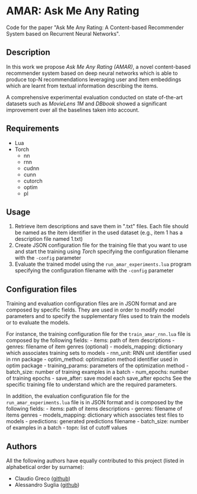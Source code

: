 # AMAR: Ask Me Any Rating

Code for the paper "Ask Me Any Rating: A Content-based Recommender System based on Recurrent Neural Networks".

## Description
In this work we propose *Ask Me Any Rating (AMAR)*, a novel content-based recommender system based on deep neural networks which is able to produce top-N recommendations leveraging user and item embeddings which are learnt from textual information describing the items. 

A comprehensive experimental evaluation conducted on state of-the-art datasets such as *MovieLens 1M* and *DBbook* showed a significant improvement over all the baselines taken into account.

## Requirements

- Lua
- Torch
  - nn
  - rnn
  - cudnn
  - cunn
  - cutorch
  - optim
  - pl

## Usage

1. Retrieve item descriptions and save them in ".txt" files. Each file should be named as the item identifier in the used dataset (e.g., item 1 has a description file named 1.txt)
2. Create JSON configuration file for the training file that you want to use and start the training using *Torch* specifying the configuration filename with the `-config` parameter
3. Evaluate the trained model using the `run_amar_experiments.lua` program specifying the configuration filename with the `-config` parameter

## Configuration files
Training and evaluation configuration files are in JSON format and are composed by specific fields. They are used in order to modify model parameters and to specify the supplementary files used to train the models or to evaluate the models.

For instance, the training configuration file for the `train_amar_rnn.lua` file is composed by the following fields:
    - items: path of item descriptions
    - genres: filename of item genres (optional)
    - models_mapping: dictionary which associates training sets to models
    - rnn_unit: RNN unit identifier used in rnn package
    - optim_method: optimization method identifier used in optim package
    - training_params: parameters of the optimization method
    - batch_size: number of training examples in a batch
    - num_epochs: number of training epochs
    - save_after: save model each save_after epochs
See the specific training file to understand which are the required parameters.

In addition, the evaluation configuration file for the `run_amar_experiments.lua` file is in JSON format and is composed by the following fields:
    - items: path of items descriptions
    - genres: filename of items genres
    - models_mapping: dictionary which associates test files to models
    - predictions: generated predictions filename
    - batch_size: number of examples in a batch
    - topn: list of cutoff values

## Authors

All the following authors have equally contributed to this project (listed in alphabetical order by surname):

- Claudio Greco ([github](https://github.com/claudiogreco))
- Alessandro Suglia ([github](https://github.com/aleSuglia))
